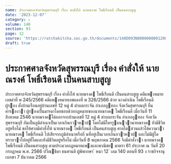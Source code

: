 ```yaml
---
name: ประกาศศาลจังหวัดสุพรรณบุรี เรื่อง คำสั่งให้ นายณรงค์ โพธิ์เรือนดี เป็นคนสาบสูญ
date: '2023-12-07'
category: ง
volume: 140
section: 93
page: 12
source: 'https://ratchakitcha.soc.go.th/documents/140D093N0000000001200.pdf'
draft: true
---
```


# ประกาศศาลจังหวัดสุพรรณบุรี เรื่อง คำสั่งให้ นายณรงค์ โพธิ์เรือนดี เป็นคนสาบสูญ

ประกาศศาลจังหวัดสุพรรณบุรี เรื่อง คําสั่งให้ นายณรงค โพธิ์เรือนดี เป็นคนสาบสูญ คดีแพงหมายเลขดําที่ พ 245/2566 คดีแพงหมายเลขแดงที่ พ 326/2566 ด้วย นางดําเนิน โพธิ์เรือนดี ผู้รอง ตั้งบ้านเรือนอยู่บ้านเลขที่ 12 หมู่ 4 ตําบลกระจัน อําเภออูทอง จังหวัดสุพรรณบุรี ยื่นคํารองวา ผู้รองเป็นมารดาโดยชอบด้วยกฎหมายของนายณรงค โพธิ์เรือนดี เมื่อวันที่ 11 สิงหาคม 2546 นายณรงคได้ออกจากบ้านเลขที่ 12 หมู่ 4 ตําบลกระจัน อําเภออูทอง จังหวัดสุพรรณบุรี อันเป็นภูมิลําเนาเป็นเวลาเกินกวาหาป โดยไม่มีใครรูแนวานายณรงค ยังมีชีวิตอยู่หรือไม่ ขอให้ศาลมีคําสั่งให้ นายณรงค โพธิ์เรือนดี เป็นคนสาบสูญ ศาลไตสวนแล้วได้ความวา นายณรงค โพธิ์เรือนดี ไปเสียจากภูมิลําเนาหรือถิ่ นที่อยู่เป็นเวลาเกินกวาหาป และไม่มีผู้ใดทราบวาไปอยู่ที่ใดและยังมีชีวิตอยู่หรือไม่ เมื่อวันที่ 8 พฤษภาคม 2566 จึงมีคําสั่งวา นายณรงค โพธิ์เรือนดี เป็นคนสาบสูญ ตามประมวลกฎหมายแพงและพาณิชย มาตรา 61 ประกาศ ณ วันที่ 20 กรกฎาคม พ.ศ. 2566 ปวีณธิดา ธนศานติ ผู้พิพากษา ้ หนา 12 ่ เลม 140 ตอนที่ 93 ง ราชกิจจานุเบกษา 7 ธันวาคม 2566
